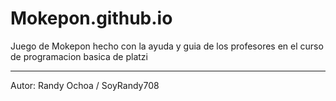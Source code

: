 # Mokepon.github.io
Juego de Mokepon hecho con la ayuda y guia de los profesores en el curso de programacion basica de platzi
***
Autor: Randy Ochoa / SoyRandy708